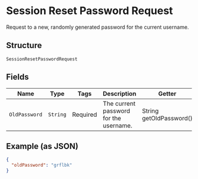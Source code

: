 
# Session Reset Password Request

Request to a new, randomly generated password for the current username.

## Structure

`SessionResetPasswordRequest`

## Fields

| Name | Type | Tags | Description | Getter | Setter |
|  --- | --- | --- | --- | --- | --- |
| `OldPassword` | `String` | Required | The current password for the username. | String getOldPassword() | setOldPassword(String oldPassword) |

## Example (as JSON)

```json
{
  "oldPassword": "grflbk"
}
```

